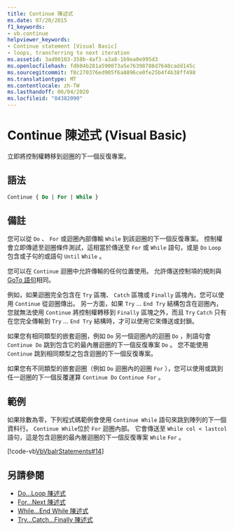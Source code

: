 ```yaml
---
title: Continue 陳述式
ms.date: 07/20/2015
f1_keywords:
- vb.continue
helpviewer_keywords:
- Continue statement [Visual Basic]
- loops, transferring to next iteration
ms.assetid: 3ad00103-358b-4af3-a3a8-1b9ea0e995d3
ms.openlocfilehash: fd604b281a590073a5e76398788d7648cadd145c
ms.sourcegitcommit: f8c270376ed905f6a8896ce0fe25b4f4b38ff498
ms.translationtype: MT
ms.contentlocale: zh-TW
ms.lasthandoff: 06/04/2020
ms.locfileid: "84382090"
---
```

# <a name="continue-statement-visual-basic"></a>Continue 陳述式 (Visual Basic)
立即將控制權轉移到迴圈的下一個反復專案。  
  
## <a name="syntax"></a>語法  
  
```vb  
Continue { Do | For | While }  
```  
  
## <a name="remarks"></a>備註  
 您可以從 `Do` 、 `For` 或迴圈內部傳輸 `While` 到該迴圈的下一個反復專案。 控制權會立即傳遞至迴圈條件測試，這相當於傳送至 `For` 或 `While` 語句，或是 `Do` `Loop` 包含或子句的或語句 `Until` `While` 。  
  
 您可以在 `Continue` 迴圈中允許傳輸的任何位置使用。 允許傳送控制項的規則與[GoTo 語句](goto-statement.md)相同。  
  
 例如，如果迴圈完全包含在 `Try` 區塊、 `Catch` 區塊或 `Finally` 區塊內，您可以使用 `Continue` 從迴圈傳出。 另一方面，如果 `Try` ... `End Try` 結構包含在迴圈內，您就無法使用 `Continue` 將控制權轉移到 `Finally` 區塊之外，而且 `Try` `Catch` 只有在您完全傳輸到 `Try` ... `End Try` 結構時，才可以使用它來傳送或封鎖。  
  
 如果您有相同類型的嵌套迴圈，例如 `Do` 另一個迴圈內的迴圈 `Do` ，則語句會 `Continue Do` 跳到包含它的最內層迴圈的下一個反復專案 `Do` 。 您不能使用 `Continue` 跳到相同類型之包含迴圈的下一個反復專案。  
  
 如果您有不同類型的嵌套迴圈（例如 `Do` 迴圈內的迴圈 `For` ），您可以使用或跳到任一迴圈的下一個反覆運算 `Continue Do` `Continue For` 。  
  
## <a name="example"></a>範例  
 如果除數為零，下列程式碼範例會使用 `Continue While` 語句來跳到陣列的下一個資料行。 `Continue While`位於 `For` 迴圈內部。 它會傳送至 `While col < lastcol` 語句，這是包含迴圈的最內層迴圈的下一個反復專案 `While` `For` 。  
  
 [!code-vb[VbVbalrStatements#14](~/samples/snippets/visualbasic/VS_Snippets_VBCSharp/VbVbalrStatements/VB/Class1.vb#14)]  
  
## <a name="see-also"></a>另請參閱

- [Do...Loop 陳述式](do-loop-statement.md)
- [For...Next 陳述式](for-next-statement.md)
- [While...End While 陳述式](while-end-while-statement.md)
- [Try...Catch...Finally 陳述式](try-catch-finally-statement.md)
